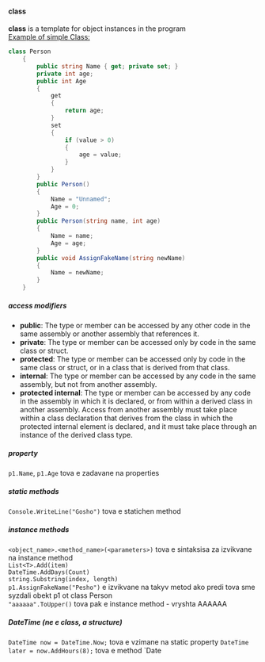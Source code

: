 #### class
**class** is a template for object instances in the program  
[Example of simple Class: ](https://github.com/zachdimitrov/Homework/blob/master/CSharp-Part-2/00.Practice/001.Classes/Program.cs)  
```C#
class Person
    {
        public string Name { get; private set; }
        private int age;
        public int Age
        {
            get
            {
                return age;
            }
            set
            {
                if (value > 0)
                {
                    age = value;
                }
            }
        }
        public Person()
        {
            Name = "Unnamed";
            Age = 0;
        }
        public Person(string name, int age)
        {
            Name = name;
            Age = age;
        }
        public void AssignFakeName(string newName)
        {
            Name = newName;
        }
    }
```
##### access modifiers
- **public**:
The type or member can be accessed by any other code in the same assembly or another assembly that references it.
- **private**:
The type or member can be accessed only by code in the same class or struct.
- **protected**:
The type or member can be accessed only by code in the same class or struct, or in a class that is derived from that class.
- **internal**:
The type or member can be accessed by any code in the same assembly, but not from another assembly.
- **protected internal**:
The type or member can be accessed by any code in the assembly in which it is declared, or from within a derived class in another assembly. Access from another assembly must take place within a class declaration that derives from the class in which the protected internal element is declared, and it must take place through an instance of the derived class type.  

##### property
`p1.Name`, `p1.Age` tova e zadavane na properties
##### static methods
`Console.WriteLine("Gosho")` tova e statichen method
##### instance methods
`<object_name>.<method_name>(<parameters>)` tova e sintaksisa za izvikvane na instance method  
`List<T>.Add(item)`  
`DateTime.AddDays(Count)`  
`string.Substring(index, length)`  
`p1.AssignFakeName("Pesho")` e izvikvane na takyv metod ako predi tova sme syzdali obekt p1 ot class Person  
`"aaaaaa".ToUpper()` tova pak e instance method - vryshta AAAAAA  
##### DateTime (ne e class, a structure)
`DateTime now = DateTime.Now;` tova e vzimane na static property
`DateTime later = now.AddHours(8);` tova e method
`Date
